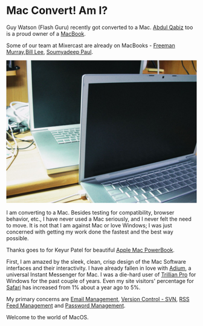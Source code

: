 # Mac Convert! Am I?

Guy Watson (Flash Guru) recently got converted to a Mac. [Abdul Qabiz](http://www.abdulqabiz.com/) too is a proud owner of a [MacBook](http://www.flickr.com/photos/brajeshwar/183225267/).

Some of our team at Mixercast are already on MacBooks - [Freeman Murray](http://www.flickr.com/photos/brajeshwar/182305644/),[Bill Lee](http://www.flickr.com/photos/brajeshwar/181518054/), [Soumyadeep Paul](http://www.flickr.com/photos/brajeshwar/165580106/).

<a href="http://www.flickr.com/photos/brajeshwar/sets/72157600176589151/"><img class="medium" src="/static/2006/apple-macbook.jpg" alt="Apple Mac Powerbook" loading="lazy"></a>

I am converting to a Mac. Besides testing for compatibility, browser behavior, etc., I have never used a Mac seriously, and I never felt the need to move. It is not that I am against Mac or love Windows; I was just concerned with getting my work done the fastest and the best way possible.

Thanks goes to for Keyur Patel for beautiful [Apple Mac PowerBook](http://www.flickr.com/photos/brajeshwar/175469951/).

First, I am amazed by the sleek, clean, crisp design of the Mac Software interfaces and their interactivity. I have already fallen in love with [Adium](http://www.adiumx.com/), a universal Instant Messenger for Mac. I was a die-hard user of [Trillian Pro](http://www.ceruleanstudios.com/) for Windows for the past couple of years. Even my site visitors' percentage for [Safari](http://www.apple.com/safari/) has increased from 1% about a year ago to 5%.

My primary concerns are [Email Management](/2005/why-outlook-is-preferred-by-business-professionals/), [Version Control - SVN](/2005/dude-version-it-with-cvsdude/), [RSS Feed Management](/2005/newsgator-outlook-edition-feeds-news-reader/) and [Password Management](/2005/keepass-password-safe/).

Welcome to the world of MacOS.
